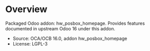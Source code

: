 # Overview

Packaged Odoo addon: hw_posbox_homepage. Provides features documented in upstream Odoo 16 under this addon.

- Source: OCA/OCB 16.0, addon hw_posbox_homepage
- License: LGPL-3
